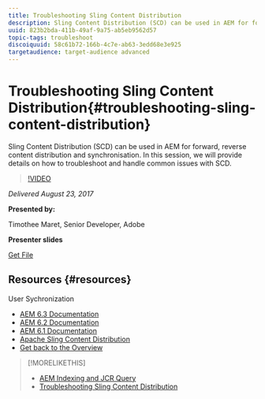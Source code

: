 ```yaml
---
title: Troubleshooting Sling Content Distribution
description: Sling Content Distribution (SCD) can be used in AEM for forward, reverse content distribution and synchronisation. In this session, we will provide details on how to troubleshoot and handle common issues with SCD.
uuid: 823b2bda-411b-49af-9a75-ab5eb9562d57
topic-tags: troubleshoot
discoiquuid: 58c61b72-166b-4c7e-ab63-3edd68e3e925
targetaudience: target-audience advanced
---
```

# Troubleshooting Sling Content Distribution{#troubleshooting-sling-content-distribution}

Sling Content Distribution (SCD) can be used in AEM for forward, reverse content distribution and synchronisation. In this session, we will provide details on how to troubleshoot and handle common issues with SCD.

>[!VIDEO](https://video.tv.adobe.com/v/19451/?quality=9)

*Delivered August 23, 2017*

**Presented by:**

Timothee Maret, Senior Developer, Adobe

**Presenter slides**

[Get File](assets/aem-gems-scd.pdf)

## Resources {#resources}

User Sychronization

* [AEM 6.3 Documentation](https://docs.adobe.com/docs/en/aem/6-3/administer/security/security/sync.html)
* [AEM 6.2 Documentation](https://docs.adobe.com/docs/en/aem/6-2/administer/security/security/sync.html)
* [AEM 6.1 Documentation](https://docs.adobe.com/docs/en/aem/6-1/administer/security/security/sync.html)
* [Apache Sling Content Distribution](https://sling.apache.org/documentation/bundles/content-distribution.html)
* [Get back to the Overview](https://helpx.adobe.com/experience-manager/kt/eseminars/gems/aem-index.html)

>[!MORELIKETHIS]
>
>* [AEM Indexing and JCR Query](aem-indexing-jcr-query.md)
>* [Troubleshooting Sling Content Distribution](aem-troubleshooting-sling.md)
